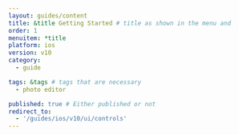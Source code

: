 ```yaml
---
layout: guides/content
title: &title Getting Started # title as shown in the menu and
order: 1
menuitem: *title
platform: ios
version: v10
category:
  - guide

tags: &tags # tags that are necessary
  - photo editor

published: true # Either published or not
redirect_to:
  - '/guides/ios/v10/ui/controls'
---
```

